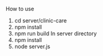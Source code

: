 How to use
1. cd server/clinic-care
2. npm install
3. npm run build
In server directory
1. npm install
2. node server.js
